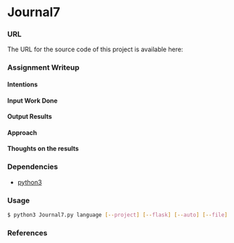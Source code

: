 
# Journal7
### URL
The URL for the source code of this project is available here: 
### Assignment Writeup
#### Intentions

#### Input Work Done

#### Output Results

#### Approach

#### Thoughts on the results

### Dependencies
* [python3](https://www.python.org/download/releases/3.0/)


### Usage

```bash
$ python3 Journal7.py language [--project] [--flask] [--auto] [--file] [--purpose] [--author] [--URL]
```


### References

